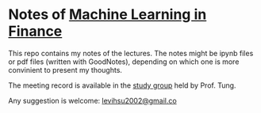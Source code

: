 # Notes of [Machine Learning in Finance](https://people.math.ethz.ch/~jteichma/index.php?content=teach_mlf2023)
This repo contains my notes of the lectures. The notes might be ipynb files or pdf files (written with GoodNotes), depending on which one is more convinient to present my thoughts. 

The meeting record is available in the [study group](https://sites.google.com/view/sntung/study-group?authuser=0) held by Prof. Tung.

Any suggestion is welcome: levihsu2002@gmail.co
